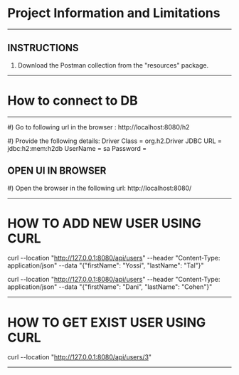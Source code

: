 # Project Information and Limitations

--------------------------------------------------------------------------------------------------
## INSTRUCTIONS

1. Download the Postman collection from the "resources" package.


--------------------------------------------------------------------------------------------------


# How to connect to DB
--------------------------------------------------------------------------------------------------

#) Go to following url  in the browser :
http://localhost:8080/h2


#) Provide the following details:
Driver Class = org.h2.Driver
JDBC URL  = jdbc:h2:mem:h2db
UserName = sa
Password =




OPEN UI IN BROWSER
-------------------------------------------------------------------------------------------------------------
#) Open the browser in the following url:
http://localhost:8080/



--------------------------------------------------------------------------------------------------

# HOW TO ADD NEW USER USING CURL

curl --location "http://127.0.0.1:8080/api/users" --header "Content-Type: application/json" --data "{\"firstName\": \"Yossi\", \"lastName\": \"Tal\"}"

curl --location "http://127.0.0.1:8080/api/users" --header "Content-Type: application/json" --data "{\"firstName\": \"Dani\", \"lastName\": \"Cohen\"}"

--------------------------------------------------------------------------------------------------

# HOW TO GET EXIST USER USING CURL
curl --location "http://127.0.0.1:8080/api/users/3"



--------------------------------------------------------------------------------------------------

